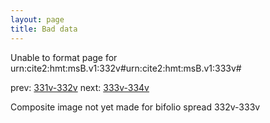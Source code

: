 ```yaml
---
layout: page
title: Bad data
---
```


Unable to format page for urn:cite2:hmt:msB.v1:332v#urn:cite2:hmt:msB.v1:333v#

prev: [331v-332v](../331v-332v/) next: [333v-334v](../333v-334v/)

Composite image not yet made for bifolio spread 332v-333v


